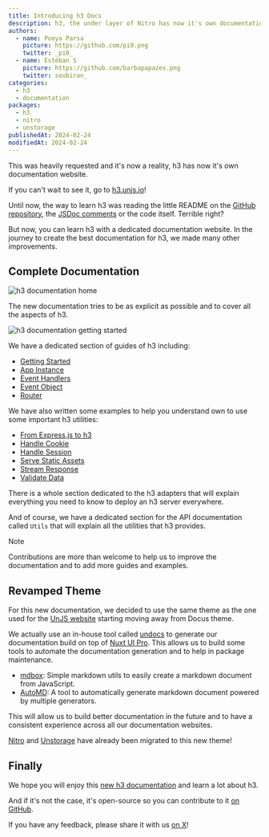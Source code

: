 ```yaml
---
title: Introducing h3 Docs
description: h3, the under layer of Nitro has now it's own documentation website to help you to understand it in depth.
authors:
  - name: Pooya Parsa
    picture: https://github.com/pi0.png
    twitter: _pi0_
  - name: Estéban S
    picture: https://github.com/barbapapazes.png
    twitter: soubiran_
categories:
  - h3
  - documentation
packages:
  - h3
  - nitro
  - unstorage
publishedAt: 2024-02-24
modifiedAt: 2024-02-24
---
```


This was heavily requested and it's now a reality, h3 has now it's own documentation website.

If you can't wait to see it, go to [h3.unjs.io](https://h3.unjs.io)!

Until now, the way to learn h3 was reading the little README on the [GitHub repository](https://github.com/unjs/h3), the [JSDoc comments](https://www.jsdocs.io/package/h3) or the code itself. Terrible right?

But now, you can learn h3 with a dedicated documentation website. In  the journey to create the best documentation for h3, we made many other improvements.

## Complete Documentation

![h3 documentation home](/assets/images/blog/2024-02-24-introducing-h3-docs/home.webp)

The new documentation tries to be as explicit as possible and to cover all the aspects of h3.

![h3 documentation getting started](/assets/images/blog/2024-02-24-introducing-h3-docs/getting-started.webp)

We have a dedicated section of guides of h3 including:

- [Getting Started](https://h3.unjs.io/guides/getting-started)
- [App Instance](https://h3.unjs.io/guides/qpp)
- [Event Handlers](https://h3.unjs.io/guides/event-handlers)
- [Event Object](https://h3.unjs.io/guides/event)
- [Router](https://h3.unjs.io/guides/router)

We have also written some examples to help you understand own to use some important h3 utilities:

- [From Express.js to h3](https://h3.unjs.io/examples/from-expressjs-to-h3)
- [Handle Cookie](https://h3.unjs.io/examples/handle-cookie)
- [Handle Session](https://h3.unjs.io/examples/handle-session)
- [Serve Static Assets](https://h3.unjs.io/examples/serve-static-assets)
- [Stream Response](https://h3.unjs.io/examples/stream-response)
- [Validate Data](https://h3.unjs.io/examples/validate-data)

There is a whole section dedicated to the h3 adapters that will explain everything you need to know to deploy an h3 server everywhere.

And of course, we have a dedicated section for the API documentation called `Utils` that will explain all the utilities that h3 provides.

> [!NOTE]
> Contributions are more than welcome to help us to improve the documentation and to add more guides and examples.

## Revamped Theme

For this new documentation, we decided to use the same theme as the one used for the [UnJS website](https://unjs.io) starting moving away from Docus theme.

We actually use an in-house tool called [undocs](https://github.com/unjs/undocs) to generate our documentation build on top of [Nuxt UI Pro](https://ui.nuxt.com/pro). This allows us to build some tools to automate the documentation generation and to help in package maintenance.

- [mdbox](https//github.com/unjs/mdbox): Simple markdown utils to easily create a markdown document from JavaScript.
- [AutoMD](https//github.com/unjs/automd): A tool to automatically generate markdown document powered by multiple generators.

This will allow us to build better documentation in the future and to have a consistent experience across all our documentation websites.

[Nitro](https://nitro.unjs.io) and [Unstorage](https://unstorage.unjs.io) have already been migrated to this new theme!

## Finally

We hope you will enjoy this [new h3 documentation](https://h3.unjs.io) and learn a lot about h3.

And if it's not the case, it's open-source so you can contribute to it [on GitHub](https://github.com/unjs/h3).

If you have any feedback, please share it with us [on X](https://x.com/unjsio)!
